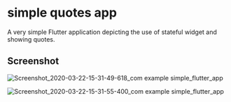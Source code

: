 # simple quotes app

A very simple Flutter application depicting the use of stateful widget and showing quotes.

## Screenshot
![Screenshot_2020-03-22-15-31-49-618_com example simple_flutter_app](https://user-images.githubusercontent.com/36985639/77246976-8dc77a80-6c52-11ea-93f7-036c45367456.jpg)


![Screenshot_2020-03-22-15-31-55-400_com example simple_flutter_app](https://user-images.githubusercontent.com/36985639/77246981-9cae2d00-6c52-11ea-9861-900bf3e2d40a.jpg)
